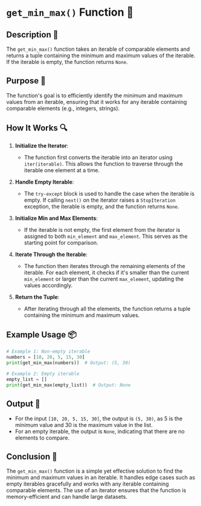 # `get_min_max()` Function 📝

## Description 📝

The `get_min_max()` function takes an iterable of comparable elements and returns a tuple containing the minimum and maximum values of the iterable.
If the iterable is empty, the function returns `None`.

## Purpose 🎯

The function's goal is to efficiently identify the minimum and maximum values from an iterable, ensuring that it works for any iterable containing comparable elements (e.g., integers, strings).

## How It Works 🔍

1. **Initialize the Iterator**:

    - The function first converts the iterable into an iterator using `iter(iterable)`. This allows the function to traverse through the iterable one element at a time.

2. **Handle Empty Iterable**:

    - The `try-except` block is used to handle the case when the iterable is empty. If calling `next()` on the iterator raises a `StopIteration` exception, the iterable is empty, and the function returns `None`.

3. **Initialize Min and Max Elements**:

    - If the iterable is not empty, the first element from the iterator is assigned to both `min_element` and `max_element`. This serves as the starting point for comparison.

4. **Iterate Through the Iterable**:

    - The function then iterates through the remaining elements of the iterable. For each element, it checks if it's smaller than the current `min_element` or larger than the current `max_element`, updating the values accordingly.

5. **Return the Tuple**:
    - After iterating through all the elements, the function returns a tuple containing the minimum and maximum values.

## Example Usage 📦

```python
# Example 1: Non-empty iterable
numbers = [10, 20, 5, 15, 30]
print(get_min_max(numbers))  # Output: (5, 30)

# Example 2: Empty iterable
empty_list = []
print(get_min_max(empty_list))  # Output: None
```

## Output 📜

-   For the input `[10, 20, 5, 15, 30]`, the output is `(5, 30)`, as 5 is the minimum value and 30 is the maximum value in the list.
-   For an empty iterable, the output is `None`, indicating that there are no elements to compare.

## Conclusion 🚀

The `get_min_max()` function is a simple yet effective solution to find the minimum and maximum values in an iterable.
It handles edge cases such as empty iterables gracefully and works with any iterable containing comparable elements.
The use of an iterator ensures that the function is memory-efficient and can handle large datasets.
